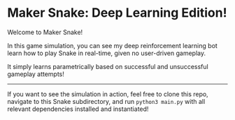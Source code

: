 # Maker Snake: Deep Learning Edition!

Welcome to Maker Snake! 

In this game simulation, you can see my deep reinforcement learning bot learn how to play Snake in real-time, given no user-driven gameplay. 

It simply learns parametrically based on successful and unsuccessful gameplay attempts!

---

If you want to see the simulation in action, feel free to clone this repo, navigate to this Snake subdirectory, and run `python3 main.py` with all relevant dependencies installed and instantiated! 